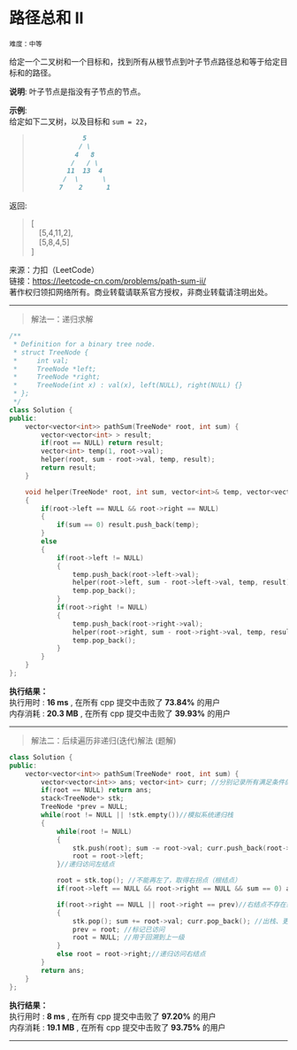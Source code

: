 # 路径总和 II #  
`难度：中等` 

给定一个二叉树和一个目标和，找到所有从根节点到叶子节点路径总和等于给定目标和的路径。    

**说明**: 叶子节点是指没有子节点的节点。    

**示例**:  
给定如下二叉树，以及目标和 `sum = 22`，  
>  
>```markdown  
>              5
>             / \
>            4   8
>           /   / \
>          11  13  4
>         /  \      \
>        7    2      1
>```   
返回: 
>[  
>&emsp;[5,4,11,2],  
>&emsp;[5,8,4,5]  
>]  

来源：力扣（LeetCode）  
链接：https://leetcode-cn.com/problems/path-sum-ii/  
著作权归领扣网络所有。商业转载请联系官方授权，非商业转载请注明出处。  

---  
>解法一：递归求解  

```C++  
/**
 * Definition for a binary tree node.
 * struct TreeNode {
 *     int val;
 *     TreeNode *left;
 *     TreeNode *right;
 *     TreeNode(int x) : val(x), left(NULL), right(NULL) {}
 * };
 */
class Solution {
public:
    vector<vector<int>> pathSum(TreeNode* root, int sum) {
        vector<vector<int> > result;
        if(root == NULL) return result;
        vector<int> temp(1, root->val);
        helper(root, sum - root->val, temp, result);
        return result;
    }

    void helper(TreeNode* root, int sum, vector<int>& temp, vector<vector<int> >& result)
    {
        if(root->left == NULL && root->right == NULL)
        {
            if(sum == 0) result.push_back(temp);
        }
        else
        {
            if(root->left != NULL)
            {
                temp.push_back(root->left->val);
                helper(root->left, sum - root->left->val, temp, result);
                temp.pop_back();
            }
            if(root->right != NULL)
            {
                temp.push_back(root->right->val);
                helper(root->right, sum - root->right->val, temp, result);
                temp.pop_back();
            }
        }
    }
};
```  

**执行结果：**  
执行用时 : **16 ms** , 在所有 cpp 提交中击败了 **73.84%** 的用户  
内存消耗 : **20.3 MB** , 在所有 cpp 提交中击败了 **39.93%** 的用户  

---  
>解法二：后续遍历非递归(迭代)解法 (题解)  

```C++  
class Solution {
public:
    vector<vector<int>> pathSum(TreeNode* root, int sum) {
        vector<vector<int>> ans; vector<int> curr; //分别记录所有满足条件的路径、一条满足条件的路径
        if(root == NULL) return ans;
        stack<TreeNode*> stk;
        TreeNode *prev = NULL;
        while(root != NULL || !stk.empty())//模拟系统递归栈
        {
            while(root != NULL)
            {
                stk.push(root); sum -= root->val; curr.push_back(root->val); //入栈、更新剩余和、路径
                root = root->left;
            }//递归访问左结点

            root = stk.top(); //不能再左了，取得右拐点（根结点）
            if(root->left == NULL && root->right == NULL && sum == 0) ans.push_back(curr);//满足是叶子结点且剩余和为0，保存路径

            if(root->right == NULL || root->right == prev)//右结点不存在或已经访问，回溯
            { 
                stk.pop(); sum += root->val; curr.pop_back(); //出栈、更新剩余和、路径
                prev = root; //标记已访问
                root = NULL; //用于回溯到上一级
            }
            else root = root->right;//递归访问右结点
        }
        return ans;
    }
};
```  

**执行结果：**  
执行用时 : **8 ms** , 在所有 cpp 提交中击败了 **97.20%** 的用户  
内存消耗 : **19.1 MB** , 在所有 cpp 提交中击败了 **93.75%** 的用户  

---  